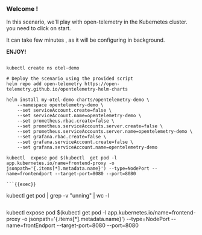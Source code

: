 
<br>

### Welcome !

In this scenario, we'll play with open-telemetry in the Kubernetes cluster.
you need to click on start.

It can take few minutes , as it will be configuring in background.

**ENJOY!**
```

kubectl create ns otel-demo

# Deploy the scenario using the provided script
helm repo add open-telemetry https://open-telemetry.github.io/opentelemetry-helm-charts

helm install my-otel-demo charts/opentelemetry-demo \
    --namespace opentelemetry-demo \
    --set serviceAccount.create=false \
    --set serviceAccount.name=opentelemetry-demo \
    --set prometheus.rbac.create=false \
    --set prometheus.serviceAccounts.server.create=false \
    --set prometheus.serviceAccounts.server.name=opentelemetry-demo \
    --set grafana.rbac.create=false \
    --set grafana.serviceAccount.create=false \
    --set grafana.serviceAccount.name=opentelemetry-demo

kubectl  expose pod $(kubectl  get pod -l app.kubernetes.io/name=frontend-proxy -o jsonpath='{.items[*].metadata.name}') --type=NodePort --name=frontendport --target-port=8080 --port=8080

```{{exec}}

```
kubectl get pod | grep -v "unning" | wc -l 

```{{exec}}

```
kubectl  expose pod $(kubectl  get pod -l app.kubernetes.io/name=frontend-proxy -o jsonpath='{.items[*].metadata.name}') --type=NodePort --name=frontEndport --target-port=8080 --port=8080

```{{exec}}